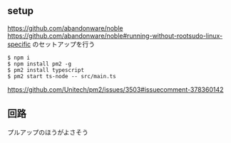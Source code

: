 ## setup

https://github.com/abandonware/noble
https://github.com/abandonware/noble#running-without-rootsudo-linux-specific
のセットアップを行う

```shell
$ npm i
$ npm install pm2 -g
$ pm2 install typescript
$ pm2 start ts-node -- src/main.ts
```

https://github.com/Unitech/pm2/issues/3503#issuecomment-378360142

## 回路

プルアップのほうがよさそう
